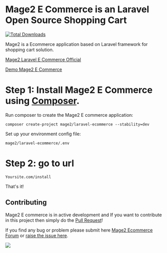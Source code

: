 # Mage2 E Commerce is an Laravel Open Source Shopping Cart

[![Total Downloads](https://poser.pugx.org/mage2/laravel-ecommerce/downloads)](https://packagist.org/packages/mage2/laravel-ecommerce)

Mage2 is a Ecommerce application based on Laravel framework for shopping cart solution.

[Mage2 Laravel E Commerce Official](http://mage2.website/)

[Demo Mage2 E Commerce](http://demo.mage2.website/)

# Step 1: Install Mage2 E Commerce using [Composer](https://getcomposer.org/download/).

Run composer to create the Mage2 E commerce application:

    composer create-project mage2/laravel-ecommerce --stability=dev
    
Set up your environment config file:

    mage2/laravel-ecommerce/.env   
    
# Step 2: go to url

    Yoursite.com/install
    
That's it!

## Contributing

Mage2 E commerce is in active development and If you want to contribute in this project then simply do the [Pull Request](https://github.com/mage2/laravel-ecommerce/pulls)!

If you find any bug or problem please submit here [Mage2 Ecommerce Forum](http://mage2.website/forum/) or [raise the issue here](https://github.com/mage2/laravel-ecommerce/issues/new).

[![](https://ga-beacon.appspot.com/UA-79831356-1/laravel-ecommerce?pixel)](https://github.com/mage2/laravel-ecommerce)
